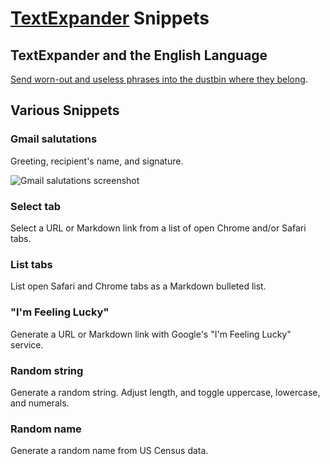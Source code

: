 # [TextExpander](https://smilesoftware.com/TextExpander/) Snippets

## TextExpander and the English Language
[Send worn-out and useless phrases into the dustbin where they belong](http://wikilivres.ca/wiki/Politics_and_the_English_Language).

## Various Snippets

### Gmail salutations

Greeting, recipient's name, and signature.

![Gmail salutations screenshot](https://raw.githubusercontent.com/jamesmclendon/TextExpander-Snippets/master/Gmail-salutations.png)

### Select tab

Select a URL or Markdown link from a list of open Chrome and/or Safari tabs.

### List tabs

List open Safari and Chrome tabs as a Markdown bulleted list.

### "I'm Feeling Lucky"

Generate a URL or Markdown link with Google's "I'm Feeling Lucky" service.

### Random string

Generate a random string. Adjust length, and toggle uppercase, lowercase, and numerals.

### Random name

Generate a random name from US Census data.

